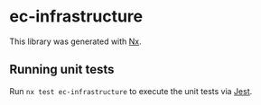 # ec-infrastructure

This library was generated with [Nx](https://nx.dev).

## Running unit tests

Run `nx test ec-infrastructure` to execute the unit tests via [Jest](https://jestjs.io).
